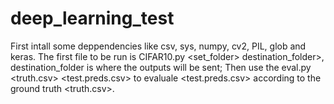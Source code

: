 # deep_learning_test
First intall some deppendencies like csv, sys, numpy, cv2, PIL, glob and keras.
The first file to be run is CIFAR10.py <set_folder> destination_folder>, destination_folder is where the outputs will be sent;
Then use the eval.py <truth.csv> <test.preds.csv> to evaluale <test.preds.csv> according to the ground truth <truth.csv>.
